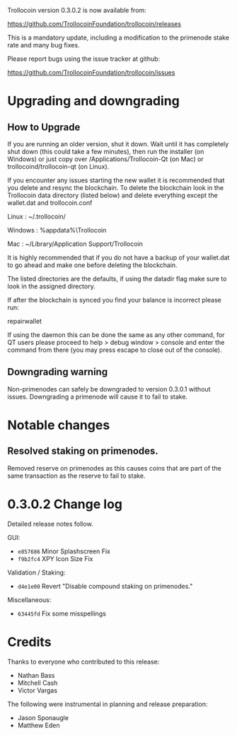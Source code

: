 Trollocoin version 0.3.0.2 is now available from:

  https://github.com/TrollocoinFoundation/trollocoin/releases

This is a mandatory update, including a modification to the primenode stake
rate and many bug fixes.

Please report bugs using the issue tracker at github:

  https://github.com/TrollocoinFoundation/trollocoin/issues

Upgrading and downgrading
=========================

How to Upgrade
--------------

If you are running an older version, shut it down. Wait until it has completely
shut down (this could take a few minutes), then run the installer (on Windows)
or just copy over /Applications/Trollocoin-Qt (on Mac) or trollocoind/trollocoin-qt (on Linux).

If you encounter any issues starting the new wallet it is recommended that you delete and resync the blockchain. To delete the blockchain look in the
Trollocoin data directory (listed below) and delete everything except the wallet.dat and trollocoin.conf

Linux : ~/.trollocoin/

Windows : %appdata%\Trollocoin

Mac : ~/Library/Application Support/Trollocoin

It is highly recommended that if you do not have a backup of your wallet.dat
to go ahead and make one before deleting the blockchain.

The listed directories are the defaults, if using the datadir flag make sure to
look in the assigned directory.

If after the blockchain is synced you find your balance is incorrect please run:

repairwallet

If using the daemon this can be done the same as any other command, for QT users
please proceed to help > debug window > console and enter the command from there
(you may press escape to close out of the console).

Downgrading warning
---------------------

Non-primenodes can safely be downgraded to version 0.3.0.1 without issues.
Downgrading a primenode will cause it to fail to stake.

Notable changes
===============

Resolved staking on primenodes.
---------------------

Removed reserve on primenodes as this causes coins that are part of the same
transaction as the reserve to fail to stake.

0.3.0.2 Change log
===================

Detailed release notes follow.

GUI:
- `e857686` Minor Splashscreen Fix
- `f9b2fc4` XPY Icon Size Fix

Validation / Staking:
- `d4e1e00` Revert "Disable compound staking on primenodes."

Miscellaneous:
- `63445fd` Fix some misspellings

Credits
=======

Thanks to everyone who contributed to this release:

- Nathan Bass
- Mitchell Cash
- Victor Vargas

The following were instrumental in planning and release preparation:

- Jason Sponaugle
- Matthew Eden
